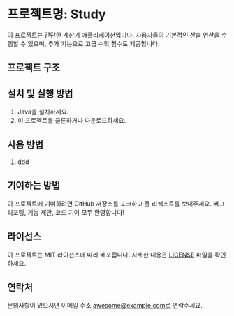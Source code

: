 # 프로젝트명: Study

이 프로젝트는 간단한 계산기 애플리케이션입니다. 사용자들이 기본적인 산술 연산을 수행할 수 있으며, 추가 기능으로 고급 수학 함수도 제공합니다.

## 프로젝트 구조


## 설치 및 실행 방법

1. Java을 설치하세요.
2. 이 프로젝트를 클론하거나 다운로드하세요.

## 사용 방법

1. ddd

## 기여하는 방법

이 프로젝트에 기여하려면 GitHub 저장소를 포크하고 풀 리퀘스트를 보내주세요. 버그 리포팅, 기능 제안, 코드 기여 모두 환영합니다!

## 라이선스

이 프로젝트는 MIT 라이선스에 따라 배포됩니다. 자세한 내용은 [LICENSE](./LICENSE) 파일을 확인하세요.

## 연락처

문의사항이 있으시면 이메일 주소 awesome@example.com로 연락주세요.
